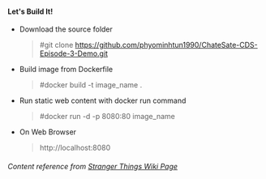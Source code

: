#### Let's Build It!
* Download the source folder
    > #git clone https://github.com/phyominhtun1990/ChateSate-CDS-Episode-3-Demo.git

* Build image from Dockerfile 
    > #docker build -t image_name . 

* Run static web content with docker run command 
    > #docker run -d -p 8080:80 image_name 

* On Web Browser 
    > http://localhost:8080

###### Content reference from [Stranger Things Wiki Page](https://strangerthings.fandom.com/wiki/Stranger_Things_Wiki)


